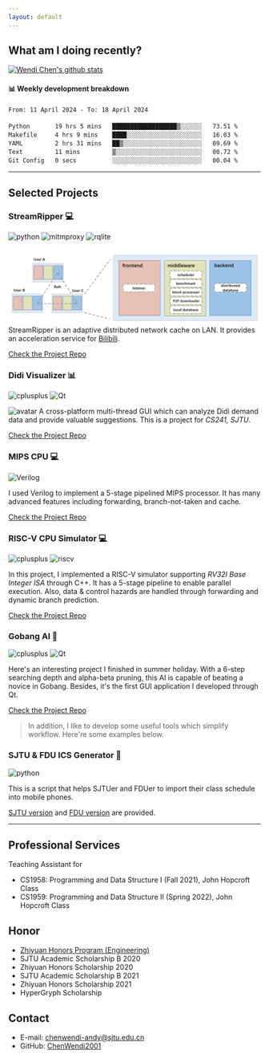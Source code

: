 ```yaml
---
layout: default
---
```



## What am I doing recently?

[![Wendi Chen's github stats](https://github-readme-stats.vercel.app/api?username=chenwendi2001)](https://github.com/ChenWendi2001)
#### 📊 Weekly development breakdown

<!--START_SECTION:waka-->


```txt
From: 11 April 2024 - To: 18 April 2024

Python       19 hrs 5 mins   ██████████████████▒░░░░░░   73.51 %
Makefile     4 hrs 9 mins    ████░░░░░░░░░░░░░░░░░░░░░   16.03 %
YAML         2 hrs 31 mins   ██▒░░░░░░░░░░░░░░░░░░░░░░   09.69 %
Text         11 mins         ▒░░░░░░░░░░░░░░░░░░░░░░░░   00.72 %
Git Config   0 secs          ░░░░░░░░░░░░░░░░░░░░░░░░░   00.04 %
```


<!--END_SECTION:waka-->

* * *
## Selected Projects
### StreamRipper 💻
![python](https://img.shields.io/badge/python-v3.8.8-blue) ![mitmproxy](https://img.shields.io/badge/mitmproxy-v7.0.4-green) ![rqlite](https://img.shields.io/badge/rqlite-v6.8.2-green)

![avatar](./assets/img/streamripper-structure.png)
StreamRipper is an adaptive distributed network cache on LAN. It provides an acceleration service for [Bilibili](https://www.bilibili.com).

[Check the Project Repo](https://github.com/ChenWendi2001/StreamRipper)


### Didi Visualizer 📊

![cplusplus](https://img.shields.io/badge/c%2B%2B-11-brightgreen) ![Qt]( https://img.shields.io/badge/Qt-5.9.0-blue)

![avatar](./assets/img/didi-visualizer.png)
A cross-platform multi-thread GUI which can analyze Didi demand data and provide valuable suggestions. This is a project for *CS241, SJTU*. 


[Check the Project Repo](https://github.com/ChenWendi2001/Principles-and-Practice-of-Problem-Solving)


### MIPS CPU 💻

![Verilog](https://img.shields.io/badge/Verilog-2.0-blueviolet)

I used Verilog to implement a 5-stage pipelined MIPS processor. It has many advanced features including forwarding, branch-not-taken and cache.

[Check the Project Repo](https://github.com/ChenWendi2001/MIPS-CPU)


### RISC-V CPU Simulator 💻
![cplusplus](https://img.shields.io/badge/c%2B%2B-11-brightgreen) ![riscv](https://img.shields.io/badge/RISC--V-v2.2-blue) 

In this project, I implemented a RISC-V simulator supporting *RV32I Base Integer ISA* through C++. It has a 5-stage pipeline to enable parallel execution. Also, data & control hazards are handled through forwarding and dynamic branch prediction.


[Check the Project Repo](https://github.com/ChenWendi2001/RISCV-Simulator)

### Gobang AI 🎲
![cplusplus](https://img.shields.io/badge/c%2B%2B-11-brightgreen) ![Qt]( https://img.shields.io/badge/Qt-5.9.0-blue)

Here's an interesting project I finished in summer holiday. With a 6-step searching depth and alpha-beta pruning, this AI is capable of beating a novice in Gobang. Besides, it's the first GUI application I developed through Qt.

[Check the Project Repo](https://github.com/ChenWendi2001/GoBang_AI)

>In addition, I like to develop some useful tools which simplify workflow. Here're some examples below.

### SJTU & FDU ICS Generator 📆
![python](https://img.shields.io/badge/Python-v3.7-blue)

This is a script that helps SJTUer and FDUer to import their class schedule into mobile phones.

[SJTU version](https://github.com/ChenWendi2001/SJTU_ics_generator) and [FDU version](https://github.com/ChenWendi2001/fdu_ics_generator) are provided.

* * *

## Professional Services
Teaching Assistant for
- CS1958: Programming and Data Structure I (Fall 2021), John Hopcroft Class
- CS1959: Programming and Data Structure II (Spring 2022), John Hopcroft Class


## Honor
- [Zhiyuan Honors Program (Engineering)](https://zhiyuan.sjtu.edu.cn/ "Zhiyuan College")
- SJTU Academic Scholarship B 2020
- Zhiyuan Honors Scholarship 2020
- SJTU Academic Scholarship B 2021
- Zhiyuan Honors Scholarship 2021
- HyperGryph Scholarship


## Contact
- E-mail: chenwendi-andy@sjtu.edu.cn
- GitHub: [ChenWendi2001](https://github.com/ChenWendi2001 "Check GitHub")



